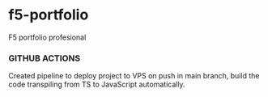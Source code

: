 # f5-portfolio
F5 portfolio profesional

### GITHUB ACTIONS

Created pipeline to deploy project to VPS on push in main branch, build the code transpiling from TS to JavaScript automatically.     